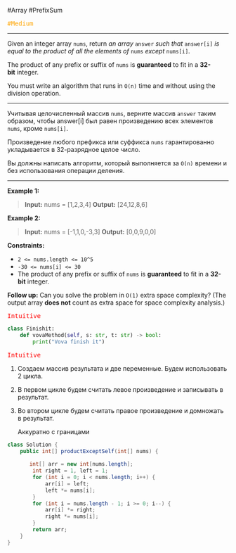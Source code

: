  #Array #PrefixSum

<kbd><span style="color:orange;">#Medium</span> </kbd>

---
Given an integer array `nums`, return _an array_ `answer` _such that_ `answer[i]` _is equal to the product of all the elements of_ `nums` _except_ `nums[i]`.

The product of any prefix or suffix of `nums` is **guaranteed** to fit in a **32-bit** integer.

You must write an algorithm that runs in `O(n)` time and without using the division operation.

---
Учитывая целочисленный массив `nums`, верните массив `answer` таким образом, чтобы answer[i] был равен произведению всех элементов `nums`, кроме `nums[i]`.

Произведение любого префикса или суффикса `nums` гарантированно укладывается в 32-разрядное целое число.

Вы должны написать алгоритм, который выполняется за `O(n)` времени и без использования операции деления.

---
**Example 1:**

>**Input:** nums = [1,2,3,4]
>**Output:** [24,12,8,6]

**Example 2:**

>**Input:** nums = [-1,1,0,-3,3]
>**Output:** [0,0,9,0,0]

**Constraints:**

- `2 <= nums.length <= 10^5`
- `-30 <= nums[i] <= 30`
- The product of any prefix or suffix of `nums` is **guaranteed** to fit in a **32-bit** integer.

**Follow up:** Can you solve the problem in `O(1)` extra space complexity? (The output array **does not** count as extra space for space complexity analysis.)

<kbd><span style="color:red;"> Intuitive</span></kbd>



```Python
class Finishit:
    def vovaMethod(self, s: str, t: str) -> bool:
        print("Vova finish it")

```

<kbd><span style="color:red;"> Intuitive</span></kbd>

1. Создаем массив результата и две переменные. Будем использовать 2 цикла.
2. В первом цикле будем считать левое произведение и записывать в результат.
3. Во втором цикле будем считать правое произведение и домножать в результат.

	Аккуратно с границами

```java
class Solution {
    public int[] productExceptSelf(int[] nums) {
        
       int[] arr = new int[nums.length];
        int right = 1, left = 1;
        for (int i = 0; i < nums.length; i++) {
            arr[i] = left;
            left *= nums[i];
        }
        for (int i = nums.length - 1; i >= 0; i--) {
            arr[i] *= right;
            right *= nums[i];
        }
        return arr;
    }
}
```


